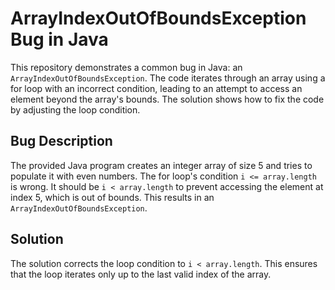 # ArrayIndexOutOfBoundsException Bug in Java

This repository demonstrates a common bug in Java: an `ArrayIndexOutOfBoundsException`. The code iterates through an array using a for loop with an incorrect condition, leading to an attempt to access an element beyond the array's bounds. The solution shows how to fix the code by adjusting the loop condition.

## Bug Description

The provided Java program creates an integer array of size 5 and tries to populate it with even numbers. The for loop's condition `i <= array.length` is wrong.  It should be `i < array.length` to prevent accessing the element at index 5, which is out of bounds. This results in an `ArrayIndexOutOfBoundsException`.

## Solution

The solution corrects the loop condition to `i < array.length`. This ensures that the loop iterates only up to the last valid index of the array.